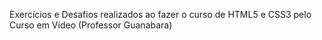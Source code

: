 Exercícios e Desafios realizados ao fazer o curso de HTML5 e CSS3 pelo Curso em Vídeo (Professor Guanabara)
